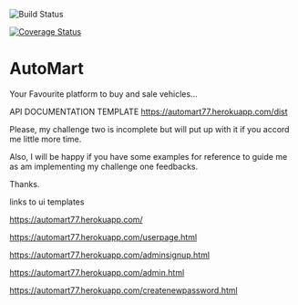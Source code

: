 ![Build Status](https://travis-ci.com/torsami77/AutoMart.svg?branch=develop)

[![Coverage Status](https://coveralls.io/repos/github/torsami77/AutoMart/badge.svg?branch=ft-api-v1-166108765)](https://coveralls.io/github/torsami77/AutoMart?branch=ft-api-v1-166108765)

# AutoMart

Your Favourite platform to buy and sale vehicles...

API DOCUMENTATION TEMPLATE https://automart77.herokuapp.com/dist


Please, my challenge two is incomplete but will put up with it if you accord me little more time.

Also, I will be happy if you have some examples for reference to guide me as am implementing my challenge one feedbacks.

Thanks.






links to ui templates

https://automart77.herokuapp.com/

https://automart77.herokuapp.com/userpage.html

https://automart77.herokuapp.com/adminsignup.html

https://automart77.herokuapp.com/admin.html

https://automart77.herokuapp.com/createnewpassword.html



